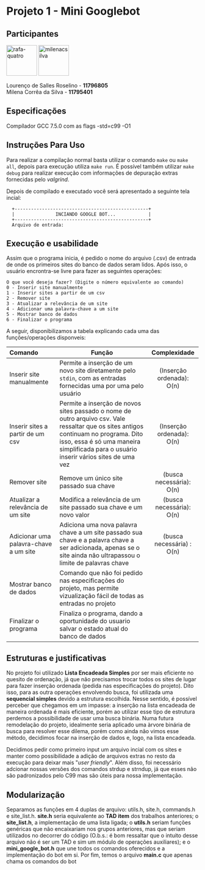 # Projeto 1 - Mini Googlebot

## Participantes
<a href="https://github.com/roselino-quatro"><img src="https://avatars3.githubusercontent.com/u/43501582?s=460&u=607eaa89f7d1d4117ad8e3b2059d7fd24e1c0b45&v=4" title="rafa-quatro" width="80" height="80"></a>
<a href="https://github.com/milenacsilva"><img src="https://avatars2.githubusercontent.com/u/61664263?s=460&v=4" title="milenacsilva" width="80" height="80"></a>

Lourenço de Salles Roselino - **11796805**\
Milena Corrêa da Silva - **11795401**

## Especificações
Compílador GCC 7.5.0 com as flags -std=c99 -O1


## Instruções Para Uso

Para realizar a compilação normal basta utilizar o comando `make` ou `make all`, depois para execução utiliza `make run`. É possível também utilizar `make debug` para realizar execução com informações de depuração extras fornecidas pelo _valgrind_.

Depois de compilado e executado você será apresentado a seguinte tela incial:
```
  +-------------------------------------------------+
  |               INCIANDO GOOGLE BOT...            |
  +-------------------------------------------------+
  Arquivo de entrada: 
```

## Execução e usabilidade
Assim que o programa inicia, é pedido o nome do arquivo (.csv) de entrada de onde os primeiros sites do banco de dados seram lidos. Após isso, o usuário encrontra-se livre para fazer as seguintes operações:

```
O que você deseja fazer? (Digite o número equivalente ao comando)
0 - Inserir site manualmente
1 - Inserir sites a partir de um csv
2 - Remover site
3 - Atualizar a relevância de um site
4 - Adicionar uma palavra-chave a um site
5 - Mostrar banco de dados
6 - Finalizar o programa
```

A seguir, disponibilizamos a tabela explicando cada uma das funções/operações disponveis:

| Comando      | Função | Complexidade |
| :---        | --- |    :----: |
| Inserir site manualmente | Permite a inserção de um novo site diretamente pelo `stdin`, com as entradas fornecidas uma por uma pelo usuário | (Inserção ordenada): O(n) |
| Inserir sites a partir de um csv    | Permite a inserção de novos sites passado o nome de outro arquivo csv. Vale ressaltar que os sites antigos continuam no programa. Dito isso, essa é só uma maneira simplificada para o usuário inserir vários sites de uma vez | (Inserção ordenada): O(n) |
| Remover site   | Remove um único site passado sua chave     | (busca necessária): O(n) |
| Atualizar a relevância de um site   | Modifica a relevância de um site passado sua chave e um novo valor     | (busca necessária): O(n) |
| Adicionar uma palavra-chave a um site   | Adiciona uma nova palavra chave a um site passado sua chave e a palavra chave a ser adicionada, apenas se o site ainda não ultrapassou o limite de palavras chave|  (busca necessária) : O(n) |
| Mostrar banco de dados   | Comando que não foi pedido nas especificações do projeto, mas permite vizualização fácil de todas as entradas no projeto    |
| Finalizar o programa   | Finaliza o programa, dando a oportunidade do usuario salvar o estado atual do banco de dados     |


## Estruturas e justificativas

No projeto foi utilizado **Lista Encadeada Simples** por ser mais eficiente no quesito de ordenação, já que não precisamos trocar todos os sites de lugar para fazer inserção ordenada (pedida nas especificações do projeto). Dito isso, para as outra operações envolvendo busca, foi utilizada uma **sequencial simples** devido a estrutura  escolhida. Nesse sentido, é possível perceber que chegamos em um impasse: a inserção na lista encadeada de maneira ordenada é mais eficiente, porém ao utilizar esse tipo de estrutura perdemos a possibilidade de usar uma busca binária. Numa futura remodelação do projeto, idealmente seria aplicado uma àrvore binária de busca para resolver esse dilema, porém como ainda não vimos esse método, decidimos focar na inserção de dados e, logo, na lista encadeada.

Decidimos pedir como primeiro input um arquivo incial com os sites e manter como possibilidade a adição de arquivos extras no resto da execução para deixar mais "_user friendly_". Além disso, foi necessário adcionar nossas versões dos comandos strdup e strndup, já que esses não são padronizados pelo C99 mas são úteis para nossa implementação.

## Modularização

Separamos as funções em 4 duplas de arquivo: utils.h, site.h, commands.h e site_list.h. **site.h** seria equivalente ao **TAD item** dos trabalhos anteriores; o **site_list.h**, a implementação de uma lista ligada; o **utils.h** seriam funções genéricas que não encaixariam nos grupos anteriores, mas que seriam utilizados no decorrer do código (O.b.s.: é bom ressaltar que o intuito desse arquivo não é ser um TAD e sim um módulo de operações auxiliares); e o **mini_google_bot.h** que une todos os comandos oferecidos e a implementação do bot em si. Por fim, temos o arquivo **main.c** que apenas chama os comandos do bot
